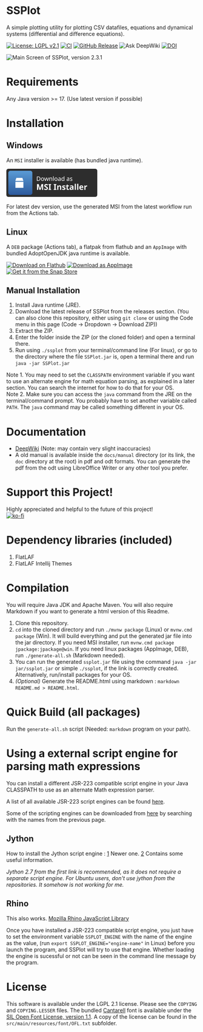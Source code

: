 # SSPlot
A simple plotting utility for plotting CSV datafiles, equations and dynamical systems (differential and difference equations).

[![License: LGPL v2.1](https://img.shields.io/badge/License-LGPL%20v2.1-orange.svg)](https://www.gnu.org/licenses/old-licenses/lgpl-2.1.en.html) [![CI](https://github.com/babaissarkar/ssplot/actions/workflows/maven-publish.yml/badge.svg)](https://github.com/babaissarkar/ssplot/actions/workflows/maven-publish.yml?query=branch%3Amaster) [![GitHub Release](https://img.shields.io/github/v/release/babaissarkar/ssplot?display_name=release&labelColor=orange&color=black)](https://github.com/babaissarkar/ssplot/releases/tag/v2.3.1) ![Ask DeepWiki](https://deepwiki.com/badge.svg) [![DOI](https://zenodo.org/badge/DOI/10.5281/zenodo.16777601.svg)](https://doi.org/10.5281/zenodo.16777601)

![Main Screen of SSPlot, version 2.3.1](https://babaissarkar.github.io/images/ssplot_screenshot.png)

# Requirements
Any Java version >= 17. (Use latest version if possible)

# Installation

## Windows
An `MSI` installer is available (has bundled java runtime).

<a href='https://github.com/babaissarkar/ssplot/releases/download/v2.3.1/SSPlot-2.3.1.msi'><img width='240' alt='Download as MSI Installer' src='src/main/resources/download_msi.svg'/></a>

For latest dev version, use the generated MSI from the latest workflow run from the Actions tab.

## Linux
A `DEB` package (Actions tab), a flatpak from flathub and an `AppImage` with bundled AdoptOpenJDK java runtime is available.

<a href='https://flathub.org/apps/io.github.babaissarkar.ssplot'><img width='240' alt='Download on Flathub' src='https://flathub.org/api/badge?locale=en'/></a>
<a href='https://github.com/babaissarkar/ssplot/releases/download/v2.3.1/SSPlot-x86_64.AppImage'><img width='240' alt='Download as AppImage' src='https://docs.appimage.org/_images/download-appimage-banner.svg'/></a>
<a href="https://snapcraft.io/ssplot">
    <img alt="Get it from the Snap Store" src=https://snapcraft.io/en/dark/install.svg width='240'/>
  </a>

## Manual Installation
1. Install Java runtime (JRE).
2. Download the latest release of SSPlot from the releases section. (You can also clone this repository, either using `git clone` or using the Code menu in this page (Code -> Dropdown -> Download ZIP))
3. Extract the ZIP.
4. Enter the folder inside the ZIP (or the cloned folder) and open a terminal there.
5. Run using `./ssplot` from your terminal/command line (For linux), or go to the directory where the file `SSPlot.jar` is, open a terminal there and run `java -jar SSPlot.jar`

Note 1. You may need to set the `CLASSPATH` environment variable if you want to use an alternate engine for math equation parsing, as explained in a later section. You can search the internet for how to do that for your OS.<br/>
Note 2. Make sure you can access the `java` command from the JRE on the terminal/command prompt. You probably have to set another variable called `PATH`. The `java` command may be called something different in your OS.

# Documentation
* [DeepWiki](https://deepwiki.com/babaissarkar/ssplot) (Note: may contain very slight inaccuracies)
* A old manual is available inside the `docs/manual` directory (or its link, the `doc` directory at the root) in pdf and odt formats. You can generate the pdf from the odt using LibreOffice Writer or any other tool you prefer.

# Support this Project!
Highly appreciated and helpful to the future of this project!<br/>
[![ko-fi](https://ko-fi.com/img/githubbutton_sm.svg)](https://ko-fi.com/I2I11E85IE)

# Dependency libraries (included)
1. FlatLAF
2. FlatLAF Intellij Themes

# Compilation
You will require Java JDK and Apache Maven. You will also require Markdown if you want to generate a html version of this Readme.

1. Clone this repository.
2. `cd` into the cloned directory and run `./mvnw package` (Linux) or `mvnw.cmd package` (Win). It will build everything and put the generated jar file into the jar directory. If you need MSI installer, run `mvnw.cmd package jpackage:jpackage@win`. If you need linux packages (AppImage, DEB), run `./generate-all.sh` (Markdown needed).
3. You can run the generated `ssplot.jar` file using the command `java -jar jar/ssplot.jar` or simple `./ssplot`, if the link is correctly created. Alternatively, run/install packages for your OS.
4. *(Optional)* Generate the README.html using markdown : `markdown README.md > README.html`.

# Quick Build (all packages)
Run the `generate-all.sh` script (Needed: `markdown` program on your path).

# Using a external script engine for parsing math expressions

You can install a different JSR-223 compatible script engine in your Java CLASSPATH to use as an alternate Math expression parser.

A list of all available JSR-223 script engines can be found [here](https://web.archive.org/web/20070610234337/https://scripting.dev.java.net/).

Some of the scripting engines can be downloaded from [here](https://mvnrepository.com/) by searching with the names from the previous page.

## Jython
How to install the Jython script engine :
[1](https://wiki.python.org/jython/UserGuide#using-jsr-223) Newer one.
[2](https://jython.readthedocs.io/en/latest/JythonAndJavaIntegration/) Contains some useful information.

_Jython 2.7 from the first link is recommended, as it does not require a separate script engine. For Ubuntu users, don't use jython from the repositories. It somehow is not working for me._

## Rhino
This also works.
[Mozilla Rhino JavaScript Library](https://github.com/mozilla/rhino)

Once you have installed a JSR-223 compatible script engine, you just have to set the environment variable `SSPLOT_ENGINE` with the name of the engine as the value, (run `export SSPLOT_ENGINE="engine-name"` in Linux) before you launch the program, and SSPlot will try to use that engine. Whether loading the engine is sucessful or not can be seen in the command line message by the program.

# License
This software is available under the LGPL 2.1 license. Please see the `COPYING` and `COPYING.LESSER` files.
The bundled [Cantarell](https://fonts.google.com/specimen/Cantarell) font is available under the [SIL Open Font License, version 1.1](https://openfontlicense.org/open-font-license-official-text). A copy of the license can be found in the `src/main/resources/font/OFL.txt` subfolder.

